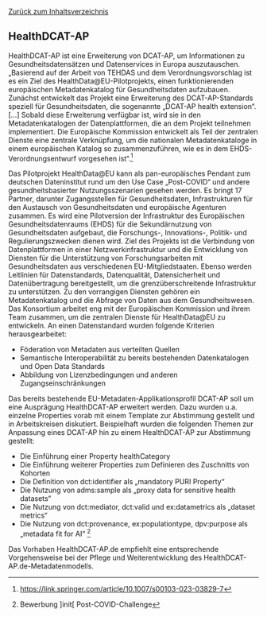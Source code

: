 [Zurück zum Inhaltsverzeichnis](https://healthdcat-ap-de.github.io/healthdcat-ap.de/report_stage_1.html)
## HealthDCAT-AP
HealthDCAT-AP ist eine Erweiterung von DCAT-AP, um Informationen zu Gesundheitsdatensätzen und Datenservices in Europa auszutauschen.
„Basierend auf der Arbeit von TEHDAS und dem Verordnungsvorschlag ist es ein Ziel des HealthData@EU-Pilotprojekts, einen funktionierenden europäischen Metadatenkatalog für Gesundheitsdaten aufzubauen. Zunächst entwickelt das Projekt eine Erweiterung des DCAT-AP-Standards speziell für Gesundheitsdaten, die sogenannte „DCAT-AP health extension“. […] Sobald diese Erweiterung verfügbar ist, wird sie in den Metadatenkatalogen der Datenplattformen, die an dem Projekt teilnehmen implementiert. Die Europäische Kommission entwickelt als Teil der zentralen Dienste eine zentrale Verknüpfung, um die nationalen Metadatenkataloge in einem europäischen Katalog so zusammenzuführen, wie es in dem EHDS-Verordnungsentwurf vorgesehen ist“.[^41]

Das Pilotprojekt HealthData@EU kann als pan-europäisches Pendant zum deutschen Dateninstitut rund um den Use Case „Post-COVID“ und andere gesundheitsbasierter Nutzungsszenarien gesehen werden. Es bringt 17 Partner, darunter Zugangsstellen für Gesundheitsdaten, Infrastrukturen für den Austausch von Gesundheitsdaten und europäische Agenturen zusammen. Es wird eine Pilotversion der Infrastruktur des Europäischen Gesundheitsdatenraums (EHDS) für die Sekundärnutzung von Gesundheitsdaten aufgebaut, die Forschungs-, Innovations-, Politik- und Regulierungszwecken dienen wird. Ziel des Projekts ist die Verbindung von Datenplattformen in einer Netzwerkinfrastruktur und die Entwicklung von Diensten für die Unterstützung von Forschungsarbeiten mit Gesundheitsdaten aus verschiedenen EU-Mitgliedstaaten. Ebenso werden Leitlinien für Datenstandards, Datenqualität, Datensicherheit und Datenübertragung bereitgestellt, um die grenzüberschreitende Infrastruktur zu unterstützen. Zu den vorrangigen Diensten gehören ein Metadatenkatalog und die Abfrage von Daten aus dem Gesundheitswesen. Das Konsortium arbeitet eng mit der Europäischen Kommission und ihrem Team zusammen, um die zentralen Dienste für HealthData@EU zu entwickeln.
An einen Datenstandard wurden folgende Kriterien herausgearbeitet:
* Föderation von Metadaten aus verteilten Quellen
* Semantische Interoperabilität zu bereits bestehenden Datenkatalogen und Open Data Standards
* Abbildung von Lizenzbedingungen und anderen Zugangseinschränkungen

Das bereits bestehende EU-Metadaten-Applikationsprofil DCAT-AP soll um eine Ausprägung HealthDCAT-AP erweitert werden. Dazu wurden u.a. einzelne Properties vorab mit einem Template zur Abstimmung gestellt und in Arbeitskreisen diskutiert.
Beispielhaft wurden die folgenden Themen zur Anpassung eines DCAT-AP hin zu einem HealthDCAT-AP zur Abstimmung gestellt:
* Die Einführung einer Property healthCategory
* Die Einführung weiterer Properties zum Definieren des Zuschnitts von Kohorten
* Die Definition von dct:identifier als „mandatory PURI Property“
* Die Nutzung von adms:sample als „proxy data for sensitive health datasets“
* Die Nutzung von dct:mediator, dct:valid und ex:datametrics als „dataset metrics“
* Die Nutzung von dct:provenance, ex:populationtype, dpv:purpose als „metadata fit for AI“ [^42]

Das Vorhaben HealthDCAT-AP.de empfiehlt eine entsprechende Vorgehensweise bei der Pflege und Weiterentwicklung des HealthDCAT-AP.de-Metadatenmodells.

[^41]:https://link.springer.com/article/10.1007/s00103-023-03829-7
[^42]:Bewerbung ]init[ Post-COVID-Challenge
